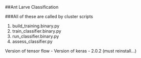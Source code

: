 ##Ant Larve Classification


###All of these are called by cluster scripts

1. build_training.binary.py
2. train_classifier.binary.py
3. run_classifier.binary.py
4. assess_classifier.py


Version of tensor flow -
Version of keras - 2.0.2 (must reinstall...)